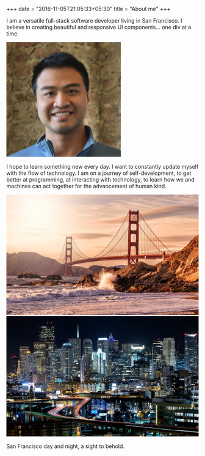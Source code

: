 +++
date = "2016-11-05T21:05:33+05:30"
title = "About me"
+++

I am a versatile full-stack software developer living in San Francisco.  I believe in creating beautiful and responsive UI components... one div at a time.

<img class="avatar" src="avatar-PL.jpg" />

I hope to learn something new every day. I want to constantly update myself with the flow of technology. I am on a journey of self-development, to get better at programming, at interacting with technology, to learn how we and machines can act together for the advancement of human kind.

<div class="flip-container" ontouchstart="this.classList.toggle('hover');">
	<div class="flipper">
		<div class="front">
			<img src="SFbridge.jpg" alt="San Francisco"/>
		</div>
		<div class="back">
			<img src="SFnight.jpg" alt="Seattle"/>
		</div>
	</div>
</div>

San Francisco day and night, a sight to behold.
